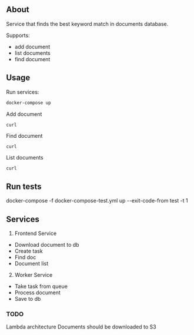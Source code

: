 ## About

Service that finds the best keyword match in documents database.

Supports:
* add document
* list documents
* find document

## Usage

Run services:

```bash
docker-compose up
```

Add document

```bash
curl
```

Find document

`curl`

List documents

`curl`

## Run tests
docker-compose -f docker-compose-test.yml up --exit-code-from test -t 1

## Services

1. Frontend Service

* Download document to db
* Create task
* Find doc
* Document list

2. Worker Service

* Take task from queue
* Process document
* Save to db

### TODO

Lambda architecture
Documents should be downloaded to S3